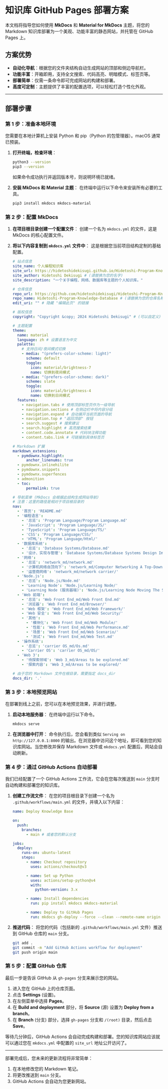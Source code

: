 # 知识库 GitHub Pages 部署方案

本文档将指导您如何使用 **MkDocs** 和 **Material for MkDocs** 主题，将您的 Markdown 知识库部署为一个美观、功能丰富的静态网站，并托管在 GitHub Pages 上。

## 方案优势

- **自动化导航**：根据您的文件夹结构自动生成网站的顶部和侧边导航栏。
- **功能丰富**：开箱即用，支持全文搜索、代码高亮、明暗模式、标签页等。
- **部署简单**：仅需一条命令即可完成网站的构建和部署。
- **高度可定制**：主题提供了丰富的配置选项，可以轻松打造个性化外观。

---

## 部署步骤

### 第 1 步：准备本地环境

您需要在本地计算机上安装 Python 和 pip（Python 的包管理器）。macOS 通常已预装。

1.  **打开终端，检查环境**：
    ```bash
    python3 --version
    pip3 --version
    ```
    如果命令成功执行并返回版本号，则说明环境已就绪。

2.  **安装 MkDocs 和 Material 主题**：
    在终端中运行以下命令来安装所有必要的工具。
    ```bash
    pip3 install mkdocs mkdocs-material
    ```

### 第 2 步：配置 MkDocs

1.  **在项目根目录创建一个配置文件**：
    创建一个名为 `mkdocs.yml` 的文件，这是 MkDocs 的核心配置文件。

2.  **将以下内容复制到 `mkdocs.yml` 文件中**：
    这是根据您当前项目结构定制的基础配置。

    ```yaml
    # 站点信息
    site_name: 个人编程知识库
    site_url: https://hidetoshidekisugi.github.io/Hidetoshi-Program-Knowledge-Database/ # (请替换为您的 GitHub Pages 地址)
    site_author: Hidetoshi Dekisugi # (请替换为您的名字)
    site_description: "一个关于编程、网络、数据库等主题的个人知识库。"

    # 仓库信息
    repo_url: https://github.com/hidetoshidekisugi/Hidetoshi-Program-Knowledge-Database # (请替换为您的 GitHub 仓库地址)
    repo_name: Hidetoshi-Program-Knowledge-Database # (请替换为您的仓库名称)
    edit_uri: "" # 隐藏 "编辑此页" 的链接

    # 版权信息
    copyright: "Copyright &copy; 2024 Hidetoshi Dekisugi" # (可以自定义)

    # 主题配置
    theme:
      name: material
      language: zh # 设置语言为中文
      palette:
        # 支持日间/夜间模式切换
        - media: "(prefers-color-scheme: light)"
          scheme: default
          toggle:
            icon: material/brightness-7
            name: 切换到夜间模式
        - media: "(prefers-color-scheme: dark)"
          scheme: slate
          toggle:
            icon: material/brightness-4
            name: 切换到日间模式
      features:
        - navigation.tabs # 使用顶部标签页作为一级导航
        - navigation.sections # 在侧边栏中将内容分组
        - navigation.expand # 自动展开当前页面的导航
        - navigation.top # "返回顶部" 按钮
        - search.suggest # 搜索建议
        - search.highlight # 高亮搜索结果
        - content.code.annotate # 代码块注释功能
        - content.tabs.link # 可链接到具体标签页

    # Markdown 扩展
    markdown_extensions:
      - pymdownx.highlight:
          anchor_linenums: true
      - pymdownx.inlinehilite
      - pymdownx.snippets
      - pymdownx.superfences
      - admonition
      - toc:
          permalink: true

    # 导航菜单 (MkDocs 会根据此结构生成网站导航)
    # 注意：这里的路径是相对于项目根目录的
    nav:
      - '首页': 'README.md'
      - '编程语言':
        - '总览': 'Program Language/Program Language.md'
        - 'JavaScript': 'Program Language/JS/'
        - 'TypeScript': 'Program Language/TS/'
        - 'CSS': 'Program Language/CSS/'
        - 'HTML': 'Program Language/Html/'
      - '数据库系统':
        - '总览': 'Database Systems/Database.md'
        - '设计、实现与管理': 'Database Systems/Database Systems Design Implementation & Management/'
      - '网络':
        - '总览': 'network_md/network.md'
        - '计算机网络自顶向下': 'network_md/Computer Networking A Top-Down Approach/'
        - '运营商网络': 'network_md/network carrier/'
      - 'Node.js':
        - '总览': 'Node.js/Node.md'
        - 'Learning Node': 'Node.js/Learning Node/'
        - 'Learning Node (服务器端)': 'Node.js/Learning Node Moving The Server Side/'
      - 'Web 前端':
        - '总览': 'Web Front End_md/Web Front End.md'
        - '浏览器': 'Web Front End_md/Browser/'
        - 'Web 框架': 'Web Front End_md/Web Framework/'
        - 'Web 安全': 'Web Front End_md/Web Security/'
        - '其他':
          - '模块化': 'Web Front End_md/Web Module/'
          - '性能': 'Web Front End_md/Web Performance.md'
          - '场景': 'Web Front End_md/Web Scenario/'
          - '测试': 'Web Front End_md/Web Test.md'
      - '操作系统':
        - '总览': 'carrier OS_md/Os.md'
        - 'Carrier OS': 'carrier OS_md/OS/'
      - 'Web 3':
        - '待探索领域': 'Web 3_md/Areas to be explored.md'
        - '探索内容': 'Web 3_md/Areas to be explored/'

    # 由于您的 Markdown 文件在根目录，需要指定 docs_dir
    docs_dir: '.'
    ```

### 第 3 步：本地预览网站

在部署到线上之前，您可以在本地预览效果，并进行调整。

1.  **启动本地服务器**：
    在终端中运行以下命令。
    ```bash
    mkdocs serve
    ```

2.  **在浏览器中打开**：
    命令执行后，您会看到类似 `Serving on http://127.0.0.1:8000` 的输出。在浏览器中访问这个地址，即可看到您的知识库网站。当您修改并保存 Markdown 文件或 `mkdocs.yml` 配置后，网站会自动刷新。

### 第 4 步：通过 GitHub Actions 自动部署

我们已经配置了一个 GitHub Actions 工作流，它会在您每次推送到 `main` 分支时自动构建和部署您的知识库。

1.  **创建工作流文件**：
    在您的项目根目录下创建一个名为 `.github/workflows/main.yml` 的文件，并填入以下内容：
    ```yaml
    name: Deploy Knowledge Base

    on:
      push:
        branches:
          - main # 或者您的默认分支

    jobs:
      deploy:
        runs-on: ubuntu-latest
        steps:
          - name: Checkout repository
            uses: actions/checkout@v3

          - name: Set up Python
            uses: actions/setup-python@v4
            with:
              python-version: 3.x

          - name: Install dependencies
            run: pip install mkdocs mkdocs-material

          - name: Deploy to GitHub Pages
            run: mkdocs gh-deploy --force --clean --remote-name origin
    ```

2.  **推送代码**：
    将您的代码（包括新的 `.github/workflows/main.yml` 文件）推送到 GitHub 仓库的 `main` 分支。
    ```bash
    git add .
    git commit -m "Add GitHub Actions workflow for deployment"
    git push origin main
    ```

### 第 5 步：配置 GitHub 仓库

最后一步是告诉 GitHub 从 `gh-pages` 分支来展示您的网站。

1.  进入您在 GitHub 上的仓库页面。
2.  点击 **Settings** (设置)。
3.  在左侧菜单中选择 **Pages**。
4.  在 **Build and deployment** 部分，将 **Source** (源) 设置为 **Deploy from a branch**。
5.  在 **Branch** (分支) 部分，选择 `gh-pages` 分支和 `/(root)` 目录，然后点击 **Save**。

等待几分钟后，GitHub Actions 会自动完成构建和部署。您的知识库网站应该就可以通过您在 `mkdocs.yml` 中配置的 `site_url` 地址公开访问了。

---

部署完成后，您未来的更新流程将非常简单：
1.  在本地修改您的 Markdown 笔记。
2.  将更改推送到 `main` 分支。
3.  GitHub Actions 会自动为您更新网站。
